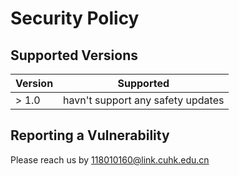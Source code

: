 <!--
 * @Author: liziwei01
 * @Date: 2022-03-03 16:25:21
 * @LastEditors: liziwei01
 * @LastEditTime: 2022-03-03 16:25:22
 * @Description: file content
-->
# Security Policy

## Supported Versions

| Version | Supported          |
| ------- | ------------------ |
| > 1.0   | havn't support any safety updates     |

## Reporting a Vulnerability

Please reach us by 118010160@link.cuhk.edu.cn
